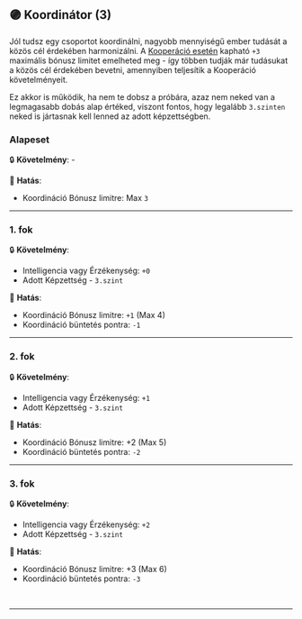 ## 🟣 Koordinátor (3)

Jól tudsz egy csoportot koordinálni, nagyobb mennyiségű ember tudását a közös cél érdekében harmonizálni. A [Kooperáció esetén](../037_kepzettsegproba_kooperacio.md) kapható `+3` maximális bónusz limitet emelheted meg - így többen tudják már tudásukat a közös cél érdekében bevetni, amennyiben teljesítik a Kooperáció követelményeit.

Ez akkor is működik, ha nem te dobsz a próbára, azaz nem neked van a legmagasabb dobás alap értéked, viszont fontos, hogy legalább `3.szinten` neked is jártasnak kell lenned az adott képzettségben.

### Alapeset

🔒 **Követelmény**: -

🌟 **Hatás**:
- Koordináció Bónusz limitre: Max `3`

---
### 1. fok

🔒 **Követelmény**:
- Intelligencia vagy Érzékenység: `+0`
- Adott Képzettség - `3.szint`


🌟 **Hatás**:
- Koordináció Bónusz limitre: `+1` (Max 4)
- Koordináció büntetés pontra: `-1`

---
### 2. fok

🔒 **Követelmény**:
- Intelligencia vagy Érzékenység: `+1`
- Adott Képzettség - `3.szint`

🌟 **Hatás**:
- Koordináció Bónusz limitre: +2 (Max 5)
- Koordináció büntetés pontra: `-2`

---
### 3. fok

🔒 **Követelmény**:
- Intelligencia vagy Érzékenység: `+2`
- Adott Képzettség - `3.szint`

🌟 **Hatás**:
- Koordináció Bónusz limitre: +3 (Max 6)
- Koordináció büntetés pontra: `-3`

<br />

---
